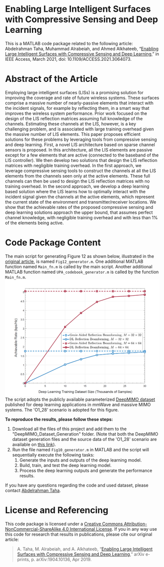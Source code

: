 # Enabling Large Intelligent Surfaces with Compressive Sensing and Deep Learning
This is a MATLAB code package related to the following article: 
Abdelrahman Taha, Muhammad Alrabeiah, and Ahmed Alkhateeb, “[Enabling Large Intelligent Surfaces with Compressive Sensing and Deep Learning](https://ieeexplore.ieee.org/document/9370097),” in IEEE Access, March 2021, doi: 10.1109/ACCESS.2021.3064073.
# Abstract of the Article
Employing large intelligent surfaces (LISs) is a promising solution for improving the coverage and rate of future wireless systems. These surfaces comprise a massive number of nearly-passive elements that interact with the incident signals, for example by reflecting them, in a smart way that improves the wireless system performance. Prior work focused on the design of the LIS reflection matrices assuming full knowledge of the channels. Estimating these channels at the LIS, however, is a key challenging problem, and is associated with large training overhead given the massive number of LIS elements. This paper proposes efficient solutions for these problems by leveraging tools from compressive sensing and deep learning. First, a novel LIS architecture based on sparse channel sensors is proposed. In this architecture, all the LIS elements are passive except for a few elements that are active (connected to the baseband of the LIS controller). We then develop two solutions that design the LIS reflection matrices with negligible training overhead. In the first approach, we leverage compressive sensing tools to construct the channels at all the LIS elements from the channels seen only at the active elements. These full channels can then be used to design the LIS reflection matrices with no training overhead. In the second approach, we develop a deep learning based solution where the LIS learns how to optimally interact with the incident signal given the channels at the active elements, which represent the current state of the environment and transmitter/receiver locations. We show that the achievable rates of the proposed compressive sensing and deep learning solutions approach the upper bound, that assumes perfect channel knowledge, with negligible training overhead and with less than 1% of the elements being active.
# Code Package Content
The main script for generating Figure 12 as shown below, illustrated in the [original article](https://ieeexplore.ieee.org/document/9370097), is named `Fig12_generator.m`. 
One additional MATLAB function named `Main_fn.m` is called by the main script. Another additional MATLAB function named `UPA_codebook_generator.m` is called by the function `Main_fn.m`.
![Figure12](https://github.com/Abdelrahman-Taha/LIS-DeepLearning/blob/master/Figure10.png)
The script adopts the publicly available parameterized [DeepMIMO dataset](http://deepmimo.net/ray_tracing.html?i=1) published for deep learning applications in mmWave and massive MIMO systems. The 'O1_28' scenario is adopted for this figure.

**To reproduce the results, please follow these steps:**
1. Download all the files of this project and add them to the "DeepMIMO_Dataset_Generation" folder. 
(Note that both the DeepMIMO dataset generation files and the source data of the 'O1_28' scenario are available on [this link](https://github.com/DeepMIMO/DeepMIMO-codes)).
2. Run the file named `Fig10_generator.m` in MATLAB and the script will sequentially execute the following tasks:
    1. Generate the inputs and outputs of the deep learning model.
    2. Build, train, and test the deep learning model.
    3. Process the deep learning outputs and generate the performance results.

If you have any questions regarding the code and used dataset, please contact [Abdelrahman Taha](https://sites.google.com/view/abdelrahmantaha).

# License and Referencing
This code package is licensed under a [Creative Commons Attribution-NonCommercial-ShareAlike 4.0 International License](https://creativecommons.org/licenses/by-nc-sa/4.0/). If you in any way use this code for research that results in publications, please cite our original article:
> A. Taha, M. Alrabeiah, and A. Alkhateeb, “[Enabling Large Intelligent Surfaces with Compressive Sensing and Deep Learning](https://arxiv.org/abs/1904.10136),” arXiv e-prints, p. arXiv:1904.10136, Apr 2019.
